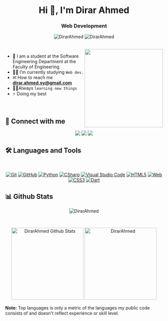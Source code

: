 <h1 align="center">Hi 👋, I'm Dirar Ahmed</h1>
<h3 align="center">Web Development </h3>

<p align="center"> <img src="https://komarev.com/ghpvc/?username=DirarAhmed&label=Profile%20views&color=0e75b6&style=flat" alt="DirarAhmed" />
		   <img src="https://img.shields.io/github/followers/DirarAhmed?label=Followers" alt="DirarAhmed" />
</p>
<br>
<img align="right" src="https://user-images.githubusercontent.com/63050133/156676671-d5b2e362-97d4-4404-9447-dd71ddfea82f.gif" width = 250px/>

- :school: I am a student at the Software Engineering Department at the Faculty of Engineering.
- 👨‍💻 I’m currently studying `Web dev.` 
- ✉ How to reach me **dirar.ahmed.sy@gmail.com**
- 🏃‍♂Always `learning new things`
- ⚡ Doing my best 

<br>

## 📩 Connect with me
<p align="center">
    <a href="mailto:dirar.ahmed.sy@gmail.com" title="Gmail"><img src="https://img.shields.io/badge/gmail-%23F05033.svg?style=for-the-badge&logo=gmail&logoColor=white"/></a>  
<a href="https://www.facebook.com/profile.php?id=100010847193095&mibextid=LQQJ4d" title="Facebook"><img src="https://img.shields.io/badge/Facebook-%231877F2.svg?style=for-the-badge&logo=Facebook&logoColor=white"/></a>
    <a href="https://www.linkedin.com/in/dirar-ahmed-9b96352b7/" title="LinkedIn"><img src="https://img.shields.io/badge/linkedin-%230077B5.svg?style=for-the-badge&logo=linkedin&logoColor=white"/></a>  
</p>

## 🛠 Languages and Tools
<br>
<p align="center">
<a href="https://git-scm.com/" title="Git"><img src="https://img.shields.io/badge/git-%23F05033.svg?style=for-the-badge&logo=git&logoColor=white" alt="Git"></a>
<a href="https://github.com/" title="GitHub"><img src="https://img.shields.io/badge/github-%23121011.svg?style=for-the-badge&logo=github&logoColor=white" alt="GitHub"></a>
<a href="https://www.python.org/" title="Python"><img src="https://img.shields.io/badge/python-3670A0?style=for-the-badge&logo=python&logoColor=ffdd54" alt="Python"></a>
<a href="https://docs.microsoft.com/en-us/dotnet/csharp/" title="CSharp"><img src="https://img.shields.io/badge/c%23-%23239120.svg?style=for-the-badge&logo=c-sharp&logoColor=white" alt="CSharp"></a>
<a href="https://code.visualstudio.com/" title="Visual Studio Code"><img src="https://img.shields.io/badge/Visual%20Studio%20Code-0078d7.svg?style=for-the-badge&logo=visual-studio-code&logoColor=white" alt="Visual Studio Code"></a>
<a href="https://www.w3.org/TR/html5/" title="HTML5"><img src="https://img.shields.io/badge/html5-%23E34F26.svg?style=for-the-badge&logo=html5&logoColor=white" alt="HTML5"></a>
<a href="https://Web.dev" title="Web"><img src="https://img.shields.io/badge/Web-%231572B6.svg?style=for-the-badge&logo=flutter&logoColor=white" alt="Web"></a>
	<a href="https://www.w3.org/Style/CSS/" title="CSS3"><img src="https://img.shields.io/badge/css3-%23157122B6.svg?style=for-the-badge&logo=css3&logoColor=white" alt="CSS3"></a>
<a href="https://dart.dev" title="Dart"><img src="https://img.shields.io/badge/dart-%231572B6.svg?style=for-the-badge&logo=dart&logoColor=white" alt="Dart"></a>
</p>

## 📊 Github Stats
<p align="center"><img src="https://github-readme-streak-stats.herokuapp.com/?user=DirarAhmed&theme=tokyonight_duo" alt="DirarAhmed" /></p>
  <br/>
  <p align="center">
    <a href="https://github.com/anuraghazra/github-readme-stats">
	    <img alt="DirarAhmed Github Stats" src="https://github-readme-stats.vercel.app/api?username=DirarAhmed&show_icons=true&count_private=true&locale=en&theme=tokyonight&layout=compact" height="230px"/></a>
	  <img src="https://github-readme-stats.vercel.app/api/top-langs?username=DirarAhmed&langs_count=10&show_icons=true&locale=en&theme=tokyonight" alt="DirarAhmed" height="230px"/>
<br/>

  <b>Note:</b> Top languages is only a metric of the languages my public code consists of and doesn't reflect experience or skill level.
  </p>




  
